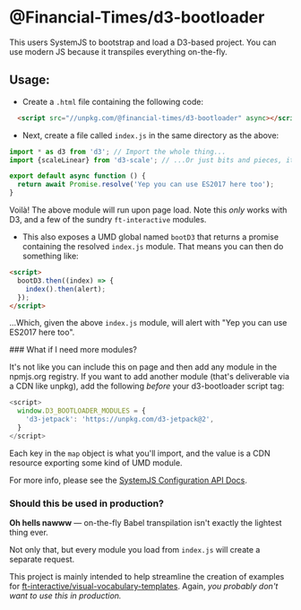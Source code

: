 # @Financial-Times/d3-bootloader

This users SystemJS to bootstrap and load a D3-based project. You can use modern JS because it
transpiles everything on-the-fly.

## Usage:

- Create a `.html` file containing the following code:

```html
  <script src="//unpkg.com/@financial-times/d3-bootloader" async></script>
```

- Next, create a file called `index.js` in the same directory as the above:

```js
import * as d3 from 'd3'; // Import the whole thing...
import {scaleLinear} from 'd3-scale'; // ...Or just bits and pieces, it doesn't matter.

export default async function () {
  return await Promise.resolve('Yep you can use ES2017 here too');
}
```

Voilà! The above module will run upon page load. Note this *only* works with D3, and a few of the
sundry `ft-interactive` modules.

- This also exposes a UMD global named `bootD3` that returns a promise containing the resolved
`index.js` module. That means you can then do something like:

```html
<script>
  bootD3.then((index) => {
    index().then(alert);
  });
</script>
```

...Which, given the above `index.js` module, will alert with "Yep you can use ES2017 here too".

### What if I need more modules?

It's not like you can include this on page and then add any module in the npmjs.org registry. If you
want to add another module (that's deliverable via a CDN like unpkg), add the following *before*
your d3-bootloader script tag:

```js
<script>
  window.D3_BOOTLOADER_MODULES = {
    'd3-jetpack': 'https://unpkg.com/d3-jetpack@2',
  }
</script>
```

Each key in the `map` object is what you'll import, and the value is a CDN resource exporting some
kind of UMD module.

For more info, please see the [SystemJS Configuration API Docs][2].

### Should this be used in production?

**Oh hells nawww** — on-the-fly Babel transpilation isn't exactly the lightest thing ever.

Not only that, but every module you load from `index.js` will create a separate request.

This project is mainly intended to help streamline the creation of examples for [ft-interactive/visual-vocabulary-templates][1]. Again, *you probably don't want to use this in production.*

[1]: https://github.com/ft-interactive/visual-vocabulary-templates
[2]: https://github.com/systemjs/systemjs/blob/master/docs/config-api.md
